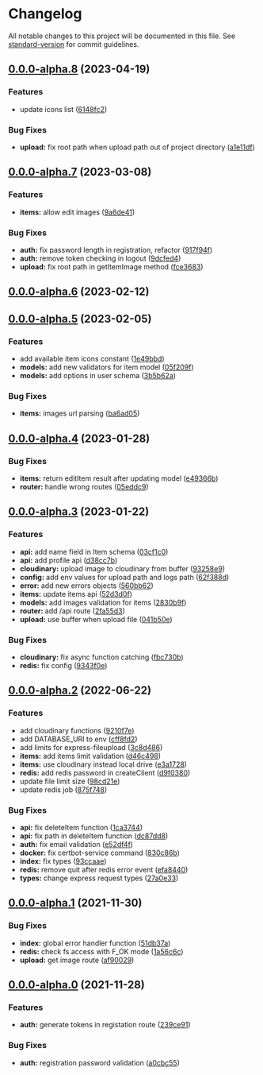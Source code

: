 # Changelog

All notable changes to this project will be documented in this file. See [standard-version](https://github.com/conventional-changelog/standard-version) for commit guidelines.

## [0.0.0-alpha.8](https://github.com/rudnovd/laundry-labels-app-api/compare/v0.0.0-alpha.7...v0.0.0-alpha.8) (2023-04-19)


### Features

* update icons list ([6148fc2](https://github.com/rudnovd/laundry-labels-app-api/commit/6148fc2b08ed294de6181e5cfe153e5e7241c651))


### Bug Fixes

* **upload:** fix root path when upload path out of project directory ([a1e11df](https://github.com/rudnovd/laundry-labels-app-api/commit/a1e11dfc7cdfd3641310884bd66564fcf24fa8e1))

## [0.0.0-alpha.7](https://github.com/rudnovd/laundry-labels-app-api/compare/v0.0.0-alpha.6...v0.0.0-alpha.7) (2023-03-08)


### Features

* **items:** allow edit images ([9a6de41](https://github.com/rudnovd/laundry-labels-app-api/commit/9a6de41c497e726fe0c2779306f737eca7c299b4))


### Bug Fixes

* **auth:** fix password length in registration, refactor ([917f94f](https://github.com/rudnovd/laundry-labels-app-api/commit/917f94f7cdb159674c3883cac74ec592091da4ff))
* **auth:** remove token checking in logout ([9dcfed4](https://github.com/rudnovd/laundry-labels-app-api/commit/9dcfed4909e07f8d49895900956393928d1ac394))
* **upload:** fix root path in getItemImage method ([fce3683](https://github.com/rudnovd/laundry-labels-app-api/commit/fce36834fd671bd4da1e74a4e6f2eb7aca880279))

## [0.0.0-alpha.6](https://github.com/rudnovd/laundry-labels-app-api/compare/v0.0.0-alpha.5...v0.0.0-alpha.6) (2023-02-12)

## [0.0.0-alpha.5](https://github.com/rudnovd/laundry-labels-app-api/compare/v0.0.0-alpha.4...v0.0.0-alpha.5) (2023-02-05)


### Features

* add available item icons constant ([1e49bbd](https://github.com/rudnovd/laundry-labels-app-api/commit/1e49bbda83bb40e5c3157271cdb0be6382c63d1a))
* **models:** add new validators for item model ([05f209f](https://github.com/rudnovd/laundry-labels-app-api/commit/05f209f3debdffeaf58c7740f75d72150183566e))
* **models:** add options in user schema ([3b5b62a](https://github.com/rudnovd/laundry-labels-app-api/commit/3b5b62a3102011231a1c5a27b0b68680cb69c1d9))


### Bug Fixes

* **items:** images url parsing ([ba6ad05](https://github.com/rudnovd/laundry-labels-app-api/commit/ba6ad05155e08fd88d6f0ec56962a28cf8c9a94d))

## [0.0.0-alpha.4](https://github.com/rudnovd/laundry-labels-app-api/compare/v0.0.0-alpha.3...v0.0.0-alpha.4) (2023-01-28)


### Bug Fixes

* **items:** return editItem result after updating model ([e49366b](https://github.com/rudnovd/laundry-labels-app-api/commit/e49366b7e0bdffd8b81378352e10db87f61addd3))
* **router:** handle wrong routes ([05eddc9](https://github.com/rudnovd/laundry-labels-app-api/commit/05eddc94e468dae84cb355af3b55c2faf6743948))

## [0.0.0-alpha.3](https://github.com/rudnovd/laundry-labels-app-api/compare/v0.0.0-alpha.2...v0.0.0-alpha.3) (2023-01-22)


### Features

* **api:** add name field in Item schema ([03cf1c0](https://github.com/rudnovd/laundry-labels-app-api/commit/03cf1c07e0405f681c63ec23534152561a54e36a))
* **api:** add profile api ([d38cc7b](https://github.com/rudnovd/laundry-labels-app-api/commit/d38cc7bb91bd506ecfa67fe4bc3f9ad60801f1d0))
* **cloudinary:** upload image to cloudinary from buffer ([93258e9](https://github.com/rudnovd/laundry-labels-app-api/commit/93258e9423165b46fc4bed4ca7ef837a6fde1802))
* **config:** add env values for upload path and logs path ([62f388d](https://github.com/rudnovd/laundry-labels-app-api/commit/62f388d72aa839bb2dcd887526ce692251e3d350))
* **error:** add new errors objects ([560bb62](https://github.com/rudnovd/laundry-labels-app-api/commit/560bb6254b5e08a23a1c9b094917fc252bb7b41b))
* **items:** update items api ([52d3d0f](https://github.com/rudnovd/laundry-labels-app-api/commit/52d3d0f5ab02adcd1bbebf91c38d77b298e87d5d))
* **models:** add images validation for items ([2830b9f](https://github.com/rudnovd/laundry-labels-app-api/commit/2830b9fc48694127f25b5cd75142a632c04a9445))
* **router:** add /api route ([2fa55d3](https://github.com/rudnovd/laundry-labels-app-api/commit/2fa55d3361444727db805d8ba6a2e98a7ee51169))
* **upload:** use buffer when upload file ([041b50e](https://github.com/rudnovd/laundry-labels-app-api/commit/041b50e78d456713e998dc9ef1f0c193aa60ab6b))


### Bug Fixes

* **cloudinary:** fix async function catching ([fbc730b](https://github.com/rudnovd/laundry-labels-app-api/commit/fbc730b5dc2965d423b74e4226271c14b09e0783))
* **redis:** fix config ([9343f0e](https://github.com/rudnovd/laundry-labels-app-api/commit/9343f0ed9678f6a907d605037dc8c8f76ef6c320))

## [0.0.0-alpha.2](https://github.com/rudnovd/laundry-labels-app-api/compare/v0.0.0-alpha.1...v0.0.0-alpha.2) (2022-06-22)


### Features

* add cloudinary functions ([9210f7e](https://github.com/rudnovd/laundry-labels-app-api/commit/9210f7ef1600671c29a933edff4045f18ae65eba))
* add DATABASE_URI to env ([cff8fd2](https://github.com/rudnovd/laundry-labels-app-api/commit/cff8fd25c24f79a26da473be21a3c31577c259af))
* add limits for express-fileupload ([3c8d486](https://github.com/rudnovd/laundry-labels-app-api/commit/3c8d48610a9cc10ec97e1863303dfb110fcbd76b))
* **items:** add items limit validation ([d46c498](https://github.com/rudnovd/laundry-labels-app-api/commit/d46c498e3e5bfe084c6d33b8f02c12b9dddfac01))
* **items:** use cloudinary instead local drive ([e3a1728](https://github.com/rudnovd/laundry-labels-app-api/commit/e3a17285c6ddc9bcf7687909a582f2bc34a714a3))
* **redis:** add redis password in createClient ([d9f0380](https://github.com/rudnovd/laundry-labels-app-api/commit/d9f03800d49c1fa4212092b4cf5cda3c14e267c5))
* update file limit size ([98cd21e](https://github.com/rudnovd/laundry-labels-app-api/commit/98cd21ed361b349bb1d95717d16cd32f3603956d))
* update redis job ([875f748](https://github.com/rudnovd/laundry-labels-app-api/commit/875f748e9dd5b06fda66f56d9a88fee98caa8819))


### Bug Fixes

* **api:** fix deleteItem function ([1ca3744](https://github.com/rudnovd/laundry-labels-app-api/commit/1ca37441cbb598052ce02280d9ce8ab7ed1feaf3))
* **api:** fix path in deleteItem function ([dc87dd8](https://github.com/rudnovd/laundry-labels-app-api/commit/dc87dd868ac421b714f78f8d9a81e9f8ac1205be))
* **auth:** fix email validation ([e52df4f](https://github.com/rudnovd/laundry-labels-app-api/commit/e52df4f4be68e50235efe7f8c74c1a3cafeb7074))
* **docker:** fix certbot-service command ([830c86b](https://github.com/rudnovd/laundry-labels-app-api/commit/830c86b3e58f6b97a62cb0dd64bb8be8fb1eff08))
* **index:** fix types ([93ccaae](https://github.com/rudnovd/laundry-labels-app-api/commit/93ccaaee9f3c6016c4584c1f80bee1daec63f204))
* **redis:** remove quit after redis error event ([efa8440](https://github.com/rudnovd/laundry-labels-app-api/commit/efa844026f6e32a05d8f6276cb77beb9b59aa1ed))
* **types:** change express request types ([27a0e33](https://github.com/rudnovd/laundry-labels-app-api/commit/27a0e338dff89e20e5a500594b0e74899c1e66cc))

## [0.0.0-alpha.1](https://github.com/rudnovd/laundry-labels-app-api/compare/v0.0.0-alpha.0...v0.0.0-alpha.1) (2021-11-30)


### Bug Fixes

* **index:** global error handler function ([51db37a](https://github.com/rudnovd/laundry-labels-app-api/commit/51db37a077ea8993e825e8d784e6df43b128f638))
* **redis:** check fs.access with F_OK mode ([1a56c6c](https://github.com/rudnovd/laundry-labels-app-api/commit/1a56c6c74ce4943caef7994145b0b87f735d883d))
* **upload:** get image route ([af90029](https://github.com/rudnovd/laundry-labels-app-api/commit/af900293b69e2140dc83a2df763c72d1b24a589f))

## [0.0.0-alpha.0](https://github.com/rudnovd/laundry-labels-app-api/compare/v0.0.0...v0.0.0-alpha.0) (2021-11-28)

### Features

- **auth:** generate tokens in registation route ([239ce91](https://github.com/rudnovd/laundry-labels-app-api/commit/239ce91322e1bb837c19801636c407378f4577bc))

### Bug Fixes

- **auth:** registration password validation ([a0cbc55](https://github.com/rudnovd/laundry-labels-app-api/commit/a0cbc55e4dd37b953b471ef409d2e75e450ff895))
